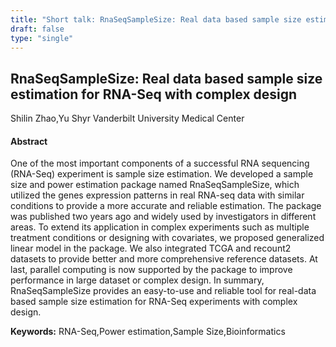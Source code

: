 ```yaml
---
title: "Short talk: RnaSeqSampleSize: Real data based sample size estimation for RNA-Seq with complex design"
draft: false
type: "single"
---
```


## RnaSeqSampleSize: Real data based sample size estimation for RNA-Seq with complex design
Shilin Zhao,Yu Shyr
Vanderbilt University Medical Center
#### Abstract

One of the most important components of a successful RNA sequencing (RNA-Seq) experiment is sample size estimation. We developed a sample size and power estimation package named RnaSeqSampleSize, which utilized the genes expression patterns in real RNA-seq data with similar conditions to provide a more accurate and reliable estimation. The package was published two years ago and widely used by investigators in different areas. To extend its application in complex experiments such as multiple treatment conditions or designing with covariates, we proposed generalized linear model in the package. We also integrated TCGA and recount2 datasets to provide better and more comprehensive reference datasets. At last, parallel computing is now supported by the package to improve performance in large dataset or complex design.
In summary, RnaSeqSampleSize provides an easy-to-use and reliable tool for real-data based sample size estimation for RNA-Seq experiments with complex design.


**Keywords:** RNA-Seq,Power estimation,Sample Size,Bioinformatics
